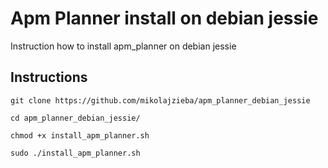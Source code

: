 # Apm Planner install on debian jessie
Instruction how to install apm_planner on debian jessie

Instructions
------------

```git clone https://github.com/mikolajzieba/apm_planner_debian_jessie```

```cd apm_planner_debian_jessie/```

```chmod +x install_apm_planner.sh```

```sudo ./install_apm_planner.sh```

